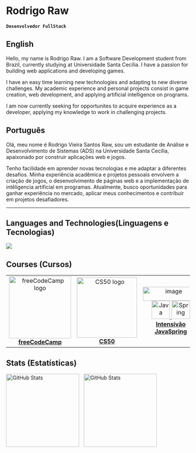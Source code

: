 # Rodrigo Raw

**`Desenvolvedor FullStack`**

## English

Hello, my name is Rodrigo Raw. I am a Software Development student from Brazil, currently studying at Universidade Santa Cecília. I have a passion for building web applications and developing games.

I have an easy time learning new technologies and adapting to new diverse challenges. My academic experience and personal projects consist in game creation, web development, and applying artificial intelligence on programs.

 I am now currently seeking for opportunites to acquire experience as a developer, applying my knowledge to work in challenging projects.

## Português

Olá, meu nome é Rodrigo Vieira Santos Raw, sou um estudante de Análise e Desenvolvimento de Sistemas (ADS) na Universidade Santa Cecília, apaixonado por construir aplicações web e jogos.

Tenho facilidade em aprender novas tecnologias e me adaptar a diferentes desafios. Minha experiência acadêmica e projetos pessoais envolvem a criação de jogos, o desenvolvimento de páginas web e a implementação de intêligencia artificial em programas.
Atualmente, busco oportunidades para ganhar experiência no mercado, aplicar meus conhecimentos e contribuir em projetos desafiadores.

---

## Languages and Technologies(Linguagens e Tecnologias) 
<img src="https://skillicons.dev/icons?i=html,css,javascript,cs,java,python,mysql" />

## Courses (Cursos)

<table>
  <tr>
    <td align="center">
      <a href=https://www.freecodecamp.org/learn>
        <img width="170" height="auto" alt="freeCodeCamp logo" src="https://github.com/user-attachments/assets/6a9ab4d9-e813-4d9c-9a95-ab3d112607de" /><br>
        <strong>freeCodeCamp</strong>
      </a>
    </td>
    <td align="center">
      <a href="https://pll.harvard.edu/course/cs50-introduction-computer-science">
        <img width="165" height="auto" alt="CS50 logo" src="https://github.com/user-attachments/assets/3acd7551-89e9-414c-9021-41d402fed041" /><br>
        <strong>CS50</strong>
      </a>
    </td>
    <td align="center">
      <a href="https://devsuperior.com.br">
        <img width="153" height="38" alt="image" src="https://github.com/user-attachments/assets/2dcce22f-d28f-47be-8dd0-1b279fc0581c" />
        <img src="https://cdn.jsdelivr.net/gh/devicons/devicon/icons/java/java-original.svg" height="50" alt="Java" />
        <img src="https://cdn.jsdelivr.net/gh/devicons/devicon/icons/spring/spring-original.svg" height="50" alt="Spring" /><br>
        <strong>Intensivão JavaSpring</strong>
</table>


## Stats (Estatísticas)

<p>
  <img 
    align="left" 
    alt="GitHub Stats" 
    height="200" 
    style="padding-right: 10px;" 
    src="https://github-readme-stats.vercel.app/api?username=RodrigoVSRaw&show_icons=true&theme=tokyonight&include_all_commits=true&locale=pt-br" 
  />

<img 
      align="left" 
      alt="GitHub Stats" 
      height="200" 
      src="https://github-readme-stats.vercel.app/api/top-langs/?username=RodrigoVSRaw&theme=tokyonight&layout=compact&custom_title=Tecnologias&langs_count=9" 
  />

</p>

